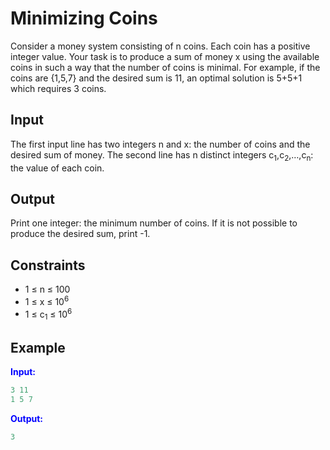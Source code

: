 # Minimizing Coins

Consider a money system consisting of n coins. Each coin has a positive integer value. Your task is to produce a sum of money x using the available coins in such a way that the number of coins is minimal.
For example, if the coins are {1,5,7} and the desired sum is 11, an optimal solution is 5+5+1 which requires 3 coins.  

## Input  
The first input line has two integers n and x: the number of coins and the desired sum of money.
The second line has n distinct integers c<sub>1</sub>,c<sub>2</sub>,&hellip;,c<sub>n</sub>: the value of each coin.

## Output
Print one integer: the minimum number of coins. If it is not possible to produce the desired sum, print -1.

## Constraints

- 1 &le; n &le; 100
- 1 &le; x &le; 10<sup>6</sup>
- 1 &le; c<sub>1</sub> &le; 10<sup>6</sup>

## Example
<font color="blue">**Input:**</font>
```c++
3 11
1 5 7
```
<font color="blue">**Output:**</font>
```c++
3
``` 

